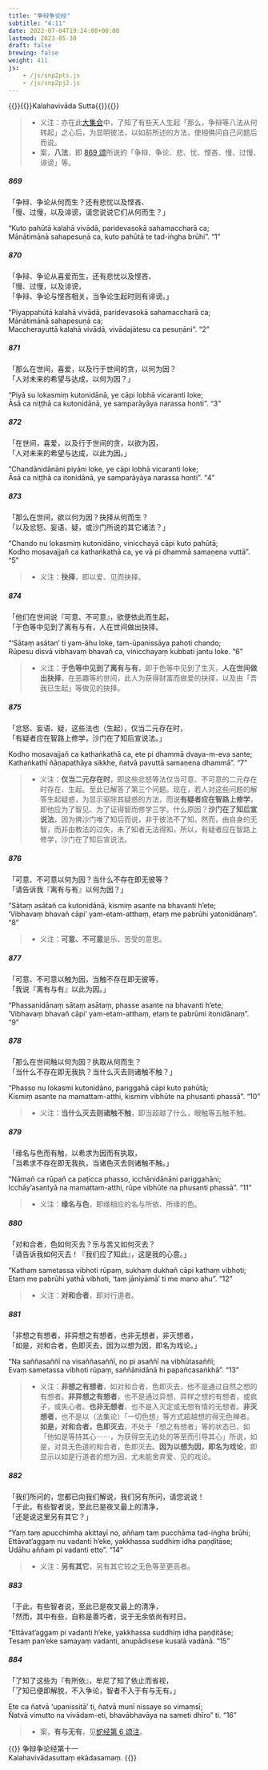 ```yaml
---
title: "争辩争论经"
subtitle: "4:11"
date: 2022-07-04T19:24:08+08:00
lastmod: 2023-05-30
draft: false
brewing: false
weight: 411
js:
    - /js/snp2pts.js
    - /js/snp2pj2.js
---
```



{{<subtitle>}}{{<suttalink src="snp4.11">}}Kalahavivāda Sutta{{</suttalink>}}{{</subtitle>}}

> - 义注：亦在此[大集会](../213/)中，了知了有些天人生起「那么，争辩等八法从何转起」之心后，为显明彼法，以如前所述的方法，使相佛问自己问题后而说。
> - 案，**八法**，即 [869 颂](#869)所说的「争辩、争论、悲、忧、悭吝、慢、过慢、诽谤」等。

##### 869

「争辩、争论从何而生？还有悲忧以及悭吝、  
「慢、过慢，以及诽谤，请您说说它们从何而生？」

“Kuto pahūtā kalahā vivādā, paridevasokā sahamaccharā ca;  
Mānātimānā sahapesuṇā ca, kuto pahūtā te tad-iṅgha brūhi”. <q>1</q>

##### 870

「争辩、争论从喜爱而生，还有悲忧以及悭吝、  
「慢、过慢，以及诽谤，  
「争辩、争论与悭吝相关，当争论生起时则有诽谤。」

“Piyappahūtā kalahā vivādā, paridevasokā sahamaccharā ca;  
Mānātimānā sahapesuṇā ca;  
Maccherayuttā kalahā vivādā, vivādajātesu ca pesuṇāni”. <q>2</q>

##### 871

「那么在世间，喜爱，以及行于世间的贪，以何为因？  
「人对未来的希望与达成，以何为因？」

“Piyā su lokasmiṃ kutonidānā, ye cāpi lobhā vicaranti loke;  
Āsā ca niṭṭhā ca kutonidānā, ye samparāyāya narassa honti”. <q>3</q>

##### 872

「在世间，喜爱，以及行于世间的贪，以欲为因，  
「人对未来的希望与达成，以此为因。」

“Chandānidānāni piyāni loke, ye cāpi lobhā vicaranti loke;  
Āsā ca niṭṭhā ca itonidānā, ye samparāyāya narassa honti”. <q>4</q>

##### 873

「那么在世间，欲以何为因？抉择从何而生？  
「以及忿怒、妄语、疑，或沙门所说的其它诸法？」

“Chando nu lokasmiṃ kutonidāno, vinicchayā cāpi kuto pahūtā;  
Kodho mosavajjañ ca kathaṅkathā ca, ye vā pi dhammā samaṇena vuttā”. <q>5</q>

> - 义注：**抉择**，即以爱、见而抉择。

##### 874

「他们在世间说『可意、不可意』，欲便依此而生起，  
「于色等中见到了离有与有，人在世间做出抉择。

“‘Sātaṃ asātan’ ti yam-āhu loke, tam-ūpanissāya pahoti chando;  
Rūpesu disvā vibhavaṃ bhavañ ca, vinicchayaṃ kubbati jantu loke. <q>6</q>

> - 义注：**于色等中见到了离有与有**，即于色等中见到了生灭，**人在世间做出抉择**，在恶趣等的世间，此人为获得财富而做爱的抉择，以及由「吾我已生起」等做见的抉择。

##### 875

「忿怒、妄语、疑，这些法也（生起），仅当二元存在时，  
「有疑者应在智路上修学，沙门在了知后宣说法。」

Kodho mosavajjañ ca kathaṅkathā ca, ete pi dhammā dvaya-m-eva sante;  
Kathaṅkathī ñāṇapathāya sikkhe, ñatvā pavuttā samaṇena dhammā”. <q>7</q>

> - 义注：**仅当二元存在时**，即这些忿怒等法仅当可意、不可意的二元存在时存在、生起。至此已解答了第三个问题。现在，若人对这些问题的解答生起疑惑，为显示驱除其疑惑的方法，而说**有疑者应在智路上修学**，即他应为了智见、为了证得智而修学三学。什么原因？**沙门在了知后宣说法**，因为佛沙门唯了知后而说，非于彼法不了知。然而，由自身的无智，而非由教法的过失，未了知者无法得知，所以，有疑者应在智路上修学，沙门在了知后宣说法。

##### 876

「可意、不可意以何为因？当什么不存在即无彼等？  
「请告诉我『离有与有』以何为因？」

“Sātaṃ asātañ ca kutonidānā, kismiṃ asante na bhavanti h’ete;  
‘Vibhavaṃ bhavañ cāpi’ yam-etam-atthaṃ, etaṃ me pabrūhi yatonidānaṃ”. <q>8</q>

> - 义注：**可意、不可意**是乐、苦受的意思。

##### 877

「可意、不可意以触为因，当触不存在即无彼等，  
「我说『离有与有』以此为因。」

“Phassanidānaṃ sātaṃ asātaṃ, phasse asante na bhavanti h’ete;  
‘Vibhavaṃ bhavañ cāpi’ yam-etam-atthaṃ, etaṃ te pabrūmi itonidānaṃ”. <q>9</q>

##### 878

「那么在世间触以何为因？执取从何而生？  
「当什么不存在即无我执？当什么灭去则诸触不触？」

“Phasso nu lokasmi kutonidāno, pariggahā cāpi kuto pahūtā;  
Kismiṃ asante na mamattam-atthi, kismiṃ vibhūte na phusanti phassā”. <q>10</q>

> - 义注：**当什么灭去则诸触不触**，即当超越了什么，眼触等五触不触。

##### 879

「缘名与色而有触，以希求为因而有执取，  
「当希求不存在即无我执，当诸色灭去则诸触不触。」

“Nāmañ ca rūpañ ca paṭicca phasso, icchānidānāni pariggahāni;  
Icchāy’asantyā na mamattam-atthi, rūpe vibhūte na phusanti phassā”. <q>11</q>

> - 义注：**缘名与色**，即缘相应的名与所依、所缘的色。

##### 880

「对和合者，色如何灭去？乐与苦又如何灭去？  
「请告诉我如何灭去！『我们应了知此』，这是我的心意。」

“Kathaṃ sametassa vibhoti rūpaṃ, sukhaṃ dukhañ cāpi kathaṃ vibhoti;  
Etaṃ me pabrūhi yathā vibhoti, ‘taṃ jāniyāmā’ ti me mano ahu”. <q>12</q>

> - 义注：**对和合者**，即对行道者。

##### 881

「非想之有想者，非异想之有想者，也非无想者，非灭想者，  
「如是，对和合者，色即灭去，因为以想为因，即名为戏论。」

“Na saññasaññī na visaññasaññī, no pi asaññī na vibhūtasaññī;  
Evaṃ sametassa vibhoti rūpaṃ, saññānidānā hi papañcasaṅkhā”. <q>13</q>

> - 义注：**非想之有想者**，如对和合者，色即灭去，他不是通过自然之想的有想者。**非异想之有想者**，也不是通过异想、异样之想的有想者，或疯子，或失心者。**也非无想者**，也不是入灭定或无想有情的无想者。**非灭想者**，也不是以（法集论）「一切色想」等方式超越想的得无色禅者。**如是，对和合者，色即灭去**，不处于「想之有想者」等的状态已，如「他如是等持其心⋯⋯，为获得空无边处的等至而引导其心」所说，如是，对具无色道的和合者，色即灭去。**因为以想为因，即名为戏论**，即显示以如是行道者的想为因，尤未能舍弃爱、见的戏论。

##### 882

「我们所问的，您都已向我们解说，我们另有所问，请您说说！  
「于此，有些智者说，至此已是夜叉最上的清净，  
「还是说这里另有其它？」

“Yaṃ taṃ apucchimha akittayī no, aññaṃ taṃ pucchāma tad-iṅgha brūhi;  
Ettāvat’aggaṃ nu vadanti h’eke, yakkhassa suddhiṃ idha paṇḍitāse;  
Udāhu aññam pi vadanti etto”. <q>14</q>

> - 义注：**另有其它**，另有其它较之无色等至更高者。

##### 883

「于此，有些智者说，至此已是夜叉最上的清净，  
「然而，其中有些，自称是善巧者，说于无余依尚有时日。

“Ettāvat’aggam pi vadanti h’eke, yakkhassa suddhiṃ idha paṇḍitāse;  
Tesaṃ pan’eke samayaṃ vadanti, anupādisese kusalā vadānā. <q>15</q>

##### 884

「了知了这些为『有所依』，牟尼了知了依止而省视，  
「了知已便即解脱，不入争论，智者不入于有与无有。」

Ete ca ñatvā ‘upanissitā’ ti, ñatvā munī nissaye so vimaṃsī;  
Ñatvā vimutto na vivādam-eti, bhavābhavāya na sameti dhīro” ti. <q>16</q>

> - 案，**有与无有**，见[蛇经第 6 颂注](../101/#6)。


{{<eof>}}
    争辩争论经第十一<br>Kalahavivādasuttaṃ ekādasamaṃ.
{{</eof>}}